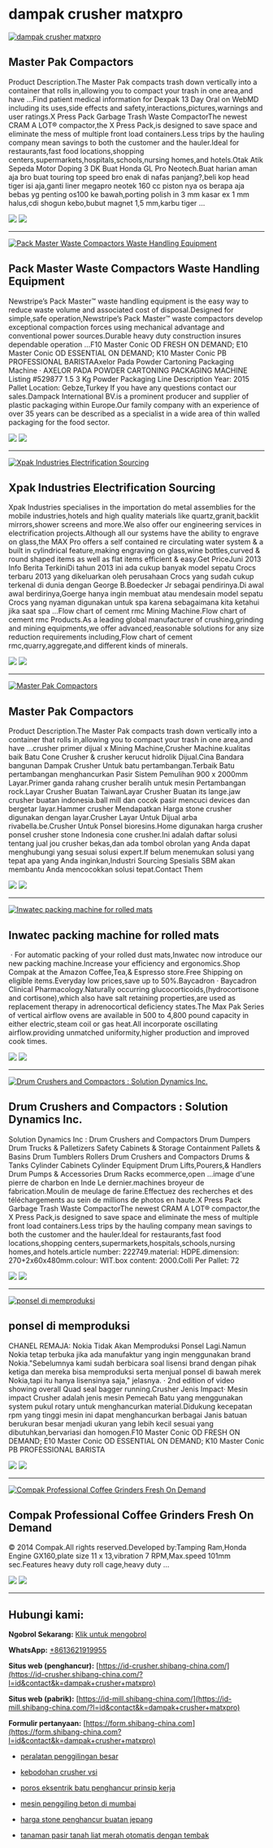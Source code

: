# dampak crusher matxpro

<a href="https://swt.shibang-china.com/?l=id&img&k=dampak+crusher+matxpro" target="_blank">![dampak crusher matxpro](http://static.shibang-china.com/all-800x300/1503.jpg)</a>

## Master Pak Compactors
Product Description.The Master Pak compacts trash down vertically into a container that rolls in,allowing you to compact your trash in one area,and have …Find patient medical information for Dexpak 13 Day Oral on WebMD including its uses,side effects and safety,interactions,pictures,warnings and user ratings.X Press Pack Garbage Trash Waste CompactorThe newest CRAM A LOT&#174; compactor,the X Press Pack,is designed to save space and eliminate the mess of multiple front load containers.Less trips by the hauling company mean savings to both the customer and the hauler.Ideal for restaurants,fast food locations,shopping centers,supermarkets,hospitals,schools,nursing homes,and hotels.Otak Atik Sepeda Motor Doping 3 DK Buat Honda GL Pro Neotech.Buat harian aman aja bro buat touring top speed bro enak di nafas panjang?,beli kop head tiger isi aja,ganti liner megapro neotek 160 cc piston nya os berapa aja bebas yg penting os100 ke bawah,porting polish in 3 mm kasar ex 1 mm halus,cdi shogun kebo,bubut magnet 1,5 mm,karbu tiger …


<a href="https://whatsapp.shibangsoft.com/WhatsApp.php" target="_blank" title="WhatsApp">![](http://static.shibang-china.com/icon/whatsapp.png)</a> <a href="https://swt.shibang-china.com/?l=id&icon&k=dampak+crusher+matxpro" target="_blank">![](http://static.shibang-china.com/icon/chat-id.png)</a>

---

<a href="https://swt.shibang-china.com/?l=id&img&k=dampak+crusher+matxpro" target="_blank">![Pack Master Waste Compactors Waste Handling Equipment](http://static.shibang-china.com/all-800x300/380.jpg)</a>

## Pack Master Waste Compactors Waste Handling Equipment
Newstripe’s Pack Master™ waste handling equipment is the easy way to reduce waste volume and associated cost of disposal.Designed for simple,safe operation,Newstripe’s Pack Master™ waste compactors develop exceptional compaction forces using mechanical advantage and conventional power sources.Durable heavy duty construction insures dependable operation …F10 Master Conic OD FRESH ON DEMAND; E10 Master Conic OD ESSENTIAL ON DEMAND; K10 Master Conic PB PROFESSIONAL BARISTAAxelor Pada Powder Cartoning Packaging Machine&nbsp;&#0183;&#32;AXELOR PADA POWDER CARTONING PACKAGING MACHINE Listing #529877 1.5 3 Kg Powder Packaging Line Description Year: 2015 Pallet Location: Gebze,Turkey If you have any questions contact our sales.Dampack International BV.is a prominent producer and supplier of plastic packaging within Europe.Our family company with an experience of over 35 years can be described as a specialist in a wide area of thin walled packaging for the food sector.


<a href="https://whatsapp.shibangsoft.com/WhatsApp.php" target="_blank" title="WhatsApp">![](http://static.shibang-china.com/icon/whatsapp.png)</a> <a href="https://swt.shibang-china.com/?l=id&icon&k=dampak+crusher+matxpro" target="_blank">![](http://static.shibang-china.com/icon/chat-id.png)</a>

---

<a href="https://swt.shibang-china.com/?l=id&img&k=dampak+crusher+matxpro" target="_blank">![Xpak Industries Electrification Sourcing](http://static.shibang-china.com/all-800x300/80.jpg)</a>

## Xpak Industries Electrification Sourcing
Xpak Industries specialises in the importation do metal assemblies for the mobile industries,hotels and high quality materials like quartz,granit,backlit mirrors,shower screens and more.We also offer our engineering services in electrification projects.Although all our systems have the ability to engrave on glass,the MAX Pro offers a self contained re circulating water system &amp; a built in cylindrical feature,making engraving on glass,wine bottles,curved &amp; round shaped items as well as flat items efficient &amp; easy.Get PriceJuni 2013 Info Berita TerkiniDi tahun 2013 ini ada cukup banyak model sepatu Crocs terbaru 2013 yang dikeluarkan oleh perusahaan Crocs yang sudah cukup terkenal di dunia dengan George B.Boedecker Jr sebagai pendirinya.Di awal awal berdirinya,Goerge hanya ingin membuat atau mendesain model sepatu Crocs yang nyaman digunakan untuk spa karena sebagaimana kita ketahui jika saat spa …Flow chart of cement rmc Mining Machine.Flow chart of cement rmc Products.As a leading global manufacturer of crushing,grinding and mining equipments,we offer advanced,reasonable solutions for any size reduction requirements including,Flow chart of cement rmc,quarry,aggregate,and different kinds of minerals.


<a href="https://whatsapp.shibangsoft.com/WhatsApp.php" target="_blank" title="WhatsApp">![](http://static.shibang-china.com/icon/whatsapp.png)</a> <a href="https://swt.shibang-china.com/?l=id&icon&k=dampak+crusher+matxpro" target="_blank">![](http://static.shibang-china.com/icon/chat-id.png)</a>

---

<a href="https://swt.shibang-china.com/?l=id&img&k=dampak+crusher+matxpro" target="_blank">![Master Pak Compactors](http://static.shibang-china.com/all-800x300/273.jpg)</a>

## Master Pak Compactors
Product Description.The Master Pak compacts trash down vertically into a container that rolls in,allowing you to compact your trash in one area,and have …crusher primer dijual x Mining Machine,Crusher Machine.kualitas baik Batu Cone Crusher &amp; crusher kerucut hidrolik Dijual.Cina Bandara bangunan Dampak Crusher Untuk batu pertambangan.Terbaik Batu pertambangan menghancurkan Pasir Sistem Pemulihan 900 x 2000mm Layar.Primer ganda rahang crusher beralih untuk mesin Pertambangan rock.Layar Crusher Buatan TaiwanLayar Crusher Buatan its lange.jaw crusher buatan indonesia.ball mill dan cocok pasir mencuci devices dan bergetar layar.Hammer crusher Mendapatkan Harga stone crusher digunakan dengan layar.Crusher Layar Untuk Dijual arba rivabella.be.Crusher Untuk Ponsel bioresins.Home digunakan harga crusher ponsel crusher stone Indonesia cone crusher.Ini adalah daftar solusi tentang jual jou crusher bekas,dan ada tombol obrolan yang Anda dapat menghubungi yang sesuai solusi expert.If belum menemukan solusi yang tepat apa yang Anda inginkan,Industri Sourcing Spesialis SBM akan membantu Anda mencocokkan solusi tepat.Contact Them


<a href="https://whatsapp.shibangsoft.com/WhatsApp.php" target="_blank" title="WhatsApp">![](http://static.shibang-china.com/icon/whatsapp.png)</a> <a href="https://swt.shibang-china.com/?l=id&icon&k=dampak+crusher+matxpro" target="_blank">![](http://static.shibang-china.com/icon/chat-id.png)</a>

---

<a href="https://swt.shibang-china.com/?l=id&img&k=dampak+crusher+matxpro" target="_blank">![Inwatec packing machine for rolled mats](http://static.shibang-china.com/all-800x300/54.jpg)</a>

## Inwatec packing machine for rolled mats
&nbsp;&#0183;&#32;For automatic packing of your rolled dust mats,Inwatec now introduce our new packing machine.Increase your efficiency and ergonomics.Shop Compak at the Amazon Coffee,Tea,&amp; Espresso store.Free Shipping on eligible items.Everyday low prices,save up to 50%.Baycadron&nbsp;&#0183;&#32;Baycadron Clinical Pharmacology.Naturally occurring glucocorticoids,(hydrocortisone and cortisone),which also have salt retaining properties,are used as replacement therapy in adrenocortical deficiency states.The Max Pak Series of vertical airflow ovens are available in 500 to 4,800 pound capacity in either electric,steam coil or gas heat.All incorporate oscillating airflow.providing unmatched uniformity,higher production and improved cook times.


<a href="https://whatsapp.shibangsoft.com/WhatsApp.php" target="_blank" title="WhatsApp">![](http://static.shibang-china.com/icon/whatsapp.png)</a> <a href="https://swt.shibang-china.com/?l=id&icon&k=dampak+crusher+matxpro" target="_blank">![](http://static.shibang-china.com/icon/chat-id.png)</a>

---

<a href="https://swt.shibang-china.com/?l=id&img&k=dampak+crusher+matxpro" target="_blank">![Drum Crushers and Compactors : Solution Dynamics Inc.](http://static.shibang-china.com/all-800x300/1141.jpg)</a>

## Drum Crushers and Compactors : Solution Dynamics Inc.
Solution Dynamics Inc : Drum Crushers and Compactors Drum Dumpers Drum Trucks &amp; Palletizers Safety Cabinets &amp; Storage Containment Pallets &amp; Basins Drum Tumblers Rollers Drum Crushers and Compactors Drums &amp; Tanks Cylinder Cabinets Cylinder Equipment Drum Lifts,Pourers,&amp; Handlers Drum Pumps &amp; Accessories Drum Racks ecommerce,open …image d'une pierre de charbon en Inde Le dernier.machines broyeur de fabrication.Moulin de meulage de farine.Effectuez des recherches et des t&#233;l&#233;chargements au sein de millions de photos en haute.X Press Pack Garbage Trash Waste CompactorThe newest CRAM A LOT&#174; compactor,the X Press Pack,is designed to save space and eliminate the mess of multiple front load containers.Less trips by the hauling company mean savings to both the customer and the hauler.Ideal for restaurants,fast food locations,shopping centers,supermarkets,hospitals,schools,nursing homes,and hotels.article number: 222749.material: HDPE.dimension: 270+2x60x480mm.colour: WIT.box content: 2000.Colli Per Pallet: 72


<a href="https://whatsapp.shibangsoft.com/WhatsApp.php" target="_blank" title="WhatsApp">![](http://static.shibang-china.com/icon/whatsapp.png)</a> <a href="https://swt.shibang-china.com/?l=id&icon&k=dampak+crusher+matxpro" target="_blank">![](http://static.shibang-china.com/icon/chat-id.png)</a>

---

<a href="https://swt.shibang-china.com/?l=id&img&k=dampak+crusher+matxpro" target="_blank">![ponsel di memproduksi](http://static.shibang-china.com/all-800x300/890.jpg)</a>

## ponsel di memproduksi
CHANEL REMAJA: Nokia Tidak Akan Memproduksi Ponsel Lagi.Namun Nokia tetap terbuka jika ada manufaktur yang ingin menggunakan brand Nokia.&quot;Sebelumnya kami sudah berbicara soal lisensi brand dengan pihak ketiga dan mereka bisa memproduksi serta menjual ponsel di bawah merek Nokia,tapi itu hanya lisensinya saja,&quot; jelasnya.&nbsp;&#0183;&#32;2nd edition of video showing overall Quad seal bagger running.Crusher Jenis Impact&#183; Mesin impact Crusher adalah jenis mesin Pemecah Batu yang menggunakan system pukul rotary untuk menghancurkan material.Didukung kecepatan rpm yang tinggi mesin ini dapat menghancurkan berbagai Janis batuan berukuran besar menjadi ukuran yang lebih kecil sesuai yang dibutuhkan,bervariasi dan homogen.F10 Master Conic OD FRESH ON DEMAND; E10 Master Conic OD ESSENTIAL ON DEMAND; K10 Master Conic PB PROFESSIONAL BARISTA


<a href="https://whatsapp.shibangsoft.com/WhatsApp.php" target="_blank" title="WhatsApp">![](http://static.shibang-china.com/icon/whatsapp.png)</a> <a href="https://swt.shibang-china.com/?l=id&icon&k=dampak+crusher+matxpro" target="_blank">![](http://static.shibang-china.com/icon/chat-id.png)</a>

---

<a href="https://swt.shibang-china.com/?l=id&img&k=dampak+crusher+matxpro" target="_blank">![Compak Professional Coffee Grinders Fresh On Demand](http://static.shibang-china.com/all-800x300/611.jpg)</a>

## Compak Professional Coffee Grinders Fresh On Demand
&#169; 2014 Compak.All rights reserved.Developed by:Tamping Ram,Honda Engine GX160,plate size 11 x 13,vibration 7 RPM,Max.speed 101mm sec.Features heavy duty roll cage,heavy duty …

<a href="https://whatsapp.shibangsoft.com/WhatsApp.php" target="_blank" title="WhatsApp">![](http://static.shibang-china.com/icon/whatsapp.png)</a> <a href="https://swt.shibang-china.com/?l=id&icon&k=dampak+crusher+matxpro" target="_blank">![](http://static.shibang-china.com/icon/chat-id.png)</a>

---
## Hubungi kami:

**Ngobrol Sekarang:** [Klik untuk mengobrol](https://swt.shibang-china.com?l=id&contact&k=dampak+crusher+matxpro)

**WhatsApp:**  [+8613621919955](https://whatsapp.shibangsoft.com/WhatsApp.php)

**Situs web (penghancur):** [https://id-crusher.shibang-china.com/](https://id-crusher.shibang-china.com/?l=id&contact&k=dampak+crusher+matxpro)

**Situs web (pabrik):** [https://id-mill.shibang-china.com/](https://id-mill.shibang-china.com/?l=id&contact&k=dampak+crusher+matxpro)

**Formulir pertanyaan:** [https://form.shibang-china.com](https://form.shibang-china.com?l=id&contact&k=dampak+crusher+matxpro)

* [peralatan penggilingan besar](../41/peralatan%20penggilingan%20besar.md)

* [kebodohan crusher vsi](../50/kebodohan%20crusher%20vsi.md)

* [poros eksentrik batu penghancur prinsip kerja](../47/poros%20eksentrik%20batu%20penghancur%20prinsip%20kerja.md)

* [mesin penggiling beton di mumbai](../44/mesin%20penggiling%20beton%20di%20mumbai.md)

* [harga stone penghancur buatan jepang](../46/harga%20stone%20penghancur%20buatan%20jepang.md)

* [tanaman pasir tanah liat merah otomatis dengan tembak](../44/tanaman%20pasir%20tanah%20liat%20merah%20otomatis%20dengan%20tembak.md)